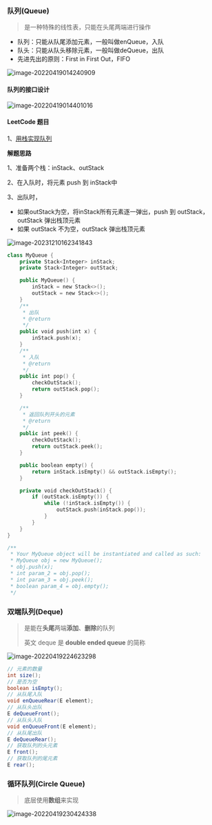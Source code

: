 ### 队列(Queue)

> 是一种特殊的线性表，只能在头尾两端进行操作

* 队列：只能从队尾添加元素，一般叫做enQueue，入队
* 队头：只能从队头移除元素，一般叫做deQueue，出队
* 先进先出的原则：First in First Out，FIFO

![image-20220419014240909](/Users/guo/Notes/学习算法与数据结构笔记/images/队列_01.png)

#### 队列的接口设计

![image-20220419014401016](/Users/guo/Notes/学习算法与数据结构笔记/images/队列_02.png)

#### LeetCode 题目

1、[用栈实现队列](https://leetcode.cn/problems/implement-queue-using-stacks/)

**解题思路**

1、准备两个栈：inStack、outStack

2、在入队时，将元素 push 到 inStack中

3、出队时，

* 如果outStack为空，将inStack所有元素逐一弹出，push 到 outStack，outStack 弹出栈顶元素
* 如果 outStack 不为空，outStack 弹出栈顶元素

![image-20231210162341843](/Users/guo/Notes/学习算法与数据结构笔记/images/链表/队列(用栈实现队列).png)



```swift
class MyQueue {
    private Stack<Integer> inStack;
    private Stack<Integer> outStack;

    public MyQueue() {
        inStack = new Stack<>();
        outStack = new Stack<>();
    }
    /**
     * 出队
     * @return
     */  
    public void push(int x) {
        inStack.push(x);
    }
    /**
     * 入队
     * @return
     */
    public int pop() {
        checkOutStack();
        return outStack.pop();
    }

    /**
     * 返回队列开头的元素
     * @return
     */
    public int peek() {
        checkOutStack();
        return outStack.peek();
    }

    public boolean empty() {
        return inStack.isEmpty() && outStack.isEmpty();
    }

    private void checkOutStack() {
        if (outStack.isEmpty()) {
            while (!inStack.isEmpty()) {
                outStack.push(inStack.pop());
            }
        }
    }
}

/**
 * Your MyQueue object will be instantiated and called as such:
 * MyQueue obj = new MyQueue();
 * obj.push(x);
 * int param_2 = obj.pop();
 * int param_3 = obj.peek();
 * boolean param_4 = obj.empty();
 */
```





### 双端队列(Deque)

> 是能在**头尾**两端**添加**、**删除**的队列
>
> 英文 deque 是 **double ended queue** 的简称

![image-20220419224623298](/Users/guo/Notes/学习算法与数据结构笔记/images/双端队列_01.png)

```java
// 元素的数量
int size();
// 是否为空
boolean isEmpty();
// 从队尾入队
void enQueueRear(E element);
// 从队头出队
E deQueueFront();
// 从队头入队
void enQueueFront(E element);
// 从队尾出队
E deQueueRear();
// 获取队列的头元素
E front();
// 获取队列的尾元素
E rear();
```



### 循环队列(Circle Queue)

> 底层使用**数组**来实现

![image-20220419230424338](/Users/guo/Notes/学习算法与数据结构笔记/images/循环队列_01.png)



